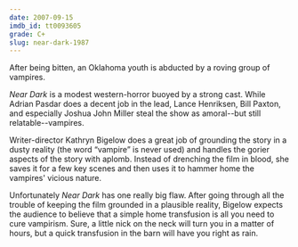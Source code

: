 ```yaml
---
date: 2007-09-15
imdb_id: tt0093605
grade: C+
slug: near-dark-1987
---
```


After being bitten, an Oklahoma youth is abducted by a roving group of vampires.

_Near Dark_ is a modest western-horror buoyed by a strong cast. While Adrian Pasdar does a decent job in the lead, Lance Henriksen, Bill Paxton, and especially Joshua John Miller steal the show as amoral--but still relatable--vampires.

Writer-director Kathryn Bigelow does a great job of grounding the story in a dusty reality (the word “vampire” is never used) and handles the gorier aspects of the story with aplomb. Instead of drenching the film in blood, she saves it for a few key scenes and then uses it to hammer home the vampires' vicious nature.

Unfortunately _Near Dark_ has one really big flaw. After going through all the trouble of keeping the film grounded in a plausible reality, Bigelow expects the audience to believe that a simple home transfusion is all you need to cure vampirism. Sure, a little nick on the neck will turn you in a matter of hours, but a quick transfusion in the barn will have you right as rain.
